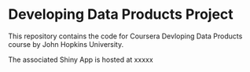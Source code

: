 # Developing Data Products Project

This repository contains the code for Coursera Devloping Data Products course by John Hopkins University.

The associated Shiny App is hosted at xxxxx

